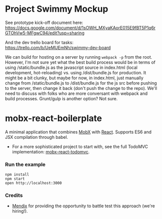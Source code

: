 # Project Swimmy Mockup

See prototype kick-off document here: https://docs.google.com/document/d/1sOWH_MXyaKAorE015E9fBT5P1q6rGTOhVw5-MFgwC94/edit?usp=sharing

And the dev trello board for tasks: https://trello.com/b/UeMUEmNh/swimmy-dev-board 

We can build for hosting on a server by running `webpack -p` from the root. However, I'm not sure yet what the best build process would be in terms of using /static/bundle.js as the javascript source in index.html (local development, hot-reloading) vs. using /dist/bundle.js for production. It might be a bit clunky, but maybe for now, in index.html, just manually change from /static/bundle.js to /dist/bundle.js for the js src before pushing to the server, then change it back (don't push the change to the repo). We'll need to discuss with folks who are more conversant with webpack and build processes. Grunt/gulp is another option? Not sure. 


mobx-react-boilerplate
=====================

A minimal application that combines [MobX](https://mobxjs.github.io/mobx) with [React](https://facebook.github.io/react).
Supports ES6 and JSX compilation through babel.

* For a more sophisticated project to start with, see the full TodoMVC implementation: [mobx-react-todomvc](https://github.com/mobxjs/mobx-react-todomvc).

### Run the example

```
npm install
npm start
open http://localhost:3000
```


### Credits

* [Mendix](http://github.com/mendix) for providing the opportunity to battle test this approach (we're hiring!).
